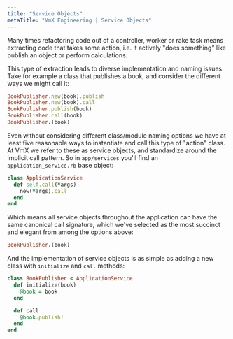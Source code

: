 ```yaml
---
title: "Service Objects"
metaTitle: "VmX Engineering | Service Objects"
---
```


Many times refactoring code out of a controller, worker or rake task means
extracting code that takes some action, i.e. it actively "does something" like
publish an object or perform calculations.

This type of extraction leads to diverse implementation and naming issues. Take
for example a class that publishes a book, and consider the different ways we
might call it:

```ruby
BookPublisher.new(book).publish
BookPublisher.new(book).call
BookPublisher.publish(book)
BookPublisher.call(book)
BookPublisher.(book)
```

Even without considering different class/module naming options we have at least
five reasonable ways to instantiate and call this type of "action" class. At VmX
we refer to these as service objects, and standardize around the implicit call
pattern. So in `app/services` you'll find an `application_service.rb` base
object:

```ruby
class ApplicationService
  def self.call(*args)
    new(*args).call
  end
end
```

Which means all service objects throughout the application can have the same
canonical call signature, which we've selected as the most succinct and
elegant from among the options above:

```ruby
BookPublisher.(book)
```

And the implementation of service objects is as simple as adding a new class
with  `initialize` and `call` methods:

```ruby
class BookPublisher < ApplicationService
  def initialize(book)
    @book = book
  end

  def call
    @book.publish!
  end
end
```
